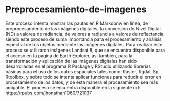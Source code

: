 # Preprocesamiento-de-imagenes
Este proceso intenta mostrar las pautas en R Markdonw en línea, de preprocesamiento de las imágenes digitales, la conversión de Nivel Digital (ND) a valores de radiancia, de valores a radiancia a valores de reflectancia, siendo este proceso de suma importancia para el procesamiento y análisis espectral de los objetos mediante las imágenes digitales. Para realizar este proceso se utilizaron imágenes Landsat 8, que se encuentra disponible para el acceso en la pagina de Earth Explorer, así también, para la transformación y aplicación de las imágenes digitales han sido desarrolladas en el programa R Package y RStudio utilizando librerías básicas para el uso de los datos espaciales tales como: Raster, Rgdal, Sp, Rtoolbox, y sobre todo se intenta aplicar funciones para reducir el error en procesamiento de los datos, y de esta manera el procesamiento sea más amigable.
 El proceso se encuentra disponible en la siguiente url: https://rpubs.com/jhonathan1060/721037
 
